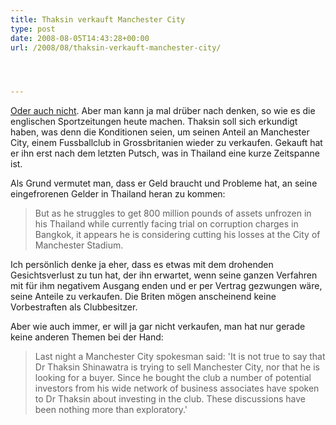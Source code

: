```yaml
---
title: Thaksin verkauft Manchester City
type: post
date: 2008-08-05T14:43:28+00:00
url: /2008/08/thaksin-verkauft-manchester-city/




---
```

[Oder auch nicht][1]. Aber man kann ja mal drüber nach denken, so wie es die englischen Sportzeitungen heute machen. Thaksin soll sich erkundigt haben, was denn die Konditionen seien, um seinen Anteil an Manchester City, einem Fussballclub in Grossbritanien wieder zu verkaufen. Gekauft hat er ihn erst nach dem letzten Putsch, was in Thailand eine kurze Zeitspanne ist.

Als Grund vermutet man, dass er Geld braucht und Probleme hat, an seine eingefrorenen Gelder in Thailand heran zu kommen:

> But as he struggles to get 800 million pounds of assets unfrozen in his Thailand while currently facing trial on corruption charges in Bangkok, it appears he is considering cutting his losses at the City of Manchester Stadium.

Ich persönlich denke ja eher, dass es etwas mit dem drohenden Gesichtsverlust zu tun hat, der ihn erwartet, wenn seine ganzen Verfahren mit für ihm negativem Ausgang enden und er per Vertrag gezwungen wäre, seine Anteile zu verkaufen. Die Briten mögen anscheinend keine Vorbestraften als Clubbesitzer.

Aber wie auch immer, er will ja gar nicht verkaufen, man hat nur gerade keine anderen Themen bei der Hand:

> Last night a Manchester City spokesman said: 'It is not true to say that Dr Thaksin Shinawatra is trying to sell Manchester City, nor that he is looking for a buyer. Since he bought the club a number of potential investors from his wide network of business associates have spoken to Dr Thaksin about investing in the club. These discussions have been nothing more than exploratory.'

 [1]: http://www.nationmultimedia.com/2008/08/06/headlines/headlines_30079893.php
